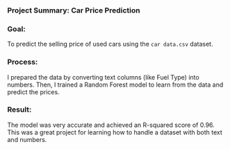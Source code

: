 ### ******Project Summary******: Car Price Prediction

### **Goal**: 
To predict the selling price of used cars using the `car data.csv` dataset.

### ******Process******:
I prepared the data by converting text columns (like Fuel Type) into numbers. Then, I trained a Random Forest model to learn from the data and predict the prices.

### **Result**: 
The model was very accurate and achieved an R-squared score of 0.96. This was a great project for learning how to handle a dataset with both text and numbers.
